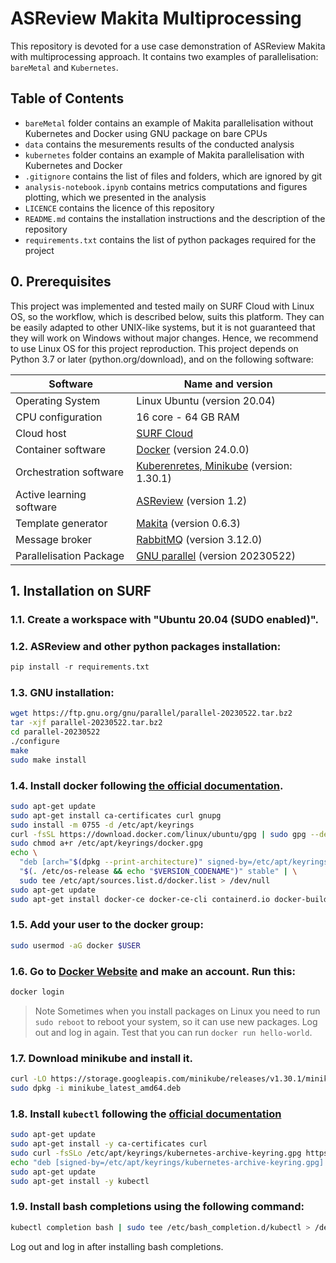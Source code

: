 
# ASReview Makita Multiprocessing
This repository is devoted for a use case demonstration of ASReview Makita with multiprocessing approach.
It contains two examples of parallelisation: `bareMetal` and `Kubernetes`. 

## Table of Contents
* `bareMetal` folder contains an example of Makita parallelisation without  Kubernetes and Docker using GNU package on bare CPUs
* `data` contains the mesurements results of the conducted analysis
* `kubernetes` folder contains an example of Makita parallelisation with Kubernetes and Docker
* `.gitignore` contains the list of files and folders, which are ignored by git
* `analysis-notebook.ipynb` contains metrics computations and figures plotting, which we presented in the analysis 
* `LICENCE` contains the licence of this repository
* `README.md` contains the installation instructions and the description of the repository
* `requirements.txt` contains the list of python packages required for the project



## 0\. Prerequisites
This project was implemented and tested maily on SURF Cloud with Linux OS, so the workflow, which is described below, suits this platform.
They can be easily adapted to other UNIX-like systems, but it is not guaranteed that they will work on Windows without major changes.
Hence, we recommend to use Linux OS for this project reproduction.
This project depends on Python 3.7 or later (python.org/download), and on the following software:

| Software                    | Name and version           |
|-----------------------------|----------------------------|
| Operating System            | Linux Ubuntu (version 20.04) |
| CPU configuration           | 16 core - 64 GB RAM        |
| Cloud host                  | [SURF Cloud](https://www.surf.nl)             |
| Container software          | [Docker](https://kubernetes.io/%20minikube) (version 24.0.0)    |
| Orchestration software      | [Kuberenretes, Minikube](https://kubernetes.io/%20minikube) (version: 1.30.1) |
| Active learning software    | [ASReview](https://asreview.nl/download/) (version 1.2)     |
| Template generator          | [Makita](https://github.com/asreview/asreview-makita) (version 0.6.3)     |
| Message broker              | [RabbitMQ](https://www.rabbitmq.com) (version 3.12.0)  |
| Parallelisation Package     | [GNU parallel](https://www.gnu.org/software/parallel/) (version 20230522)    |

## 1\. Installation on SURF
### 1.1\. Create a workspace with "Ubuntu 20.04 (SUDO enabled)".

### 1.2\. ASReview and other python packages installation:
```python
pip install -r requirements.txt
```

### 1.3\.  GNU installation:
```bash
wget https://ftp.gnu.org/gnu/parallel/parallel-20230522.tar.bz2
tar -xjf parallel-20230522.tar.bz2
cd parallel-20230522
./configure
make
sudo make install
```

### 1.4\. Install docker following [the official documentation](https://docs.docker.com/engine/install/ubuntu/).

```bash
sudo apt-get update
sudo apt-get install ca-certificates curl gnupg
sudo install -m 0755 -d /etc/apt/keyrings
curl -fsSL https://download.docker.com/linux/ubuntu/gpg | sudo gpg --dearmor -o /etc/apt/keyrings/docker.gpg
sudo chmod a+r /etc/apt/keyrings/docker.gpg
echo \
  "deb [arch="$(dpkg --print-architecture)" signed-by=/etc/apt/keyrings/docker.gpg] https://download.docker.com/linux/ubuntu \
  "$(. /etc/os-release && echo "$VERSION_CODENAME")" stable" | \
  sudo tee /etc/apt/sources.list.d/docker.list > /dev/null
sudo apt-get update
sudo apt-get install docker-ce docker-ce-cli containerd.io docker-buildx-plugin docker-compose-plugin
```

### 1.5\. Add your user to the docker group:
```bash
sudo usermod -aG docker $USER
```

### 1.6\. Go to [Docker Website](https://www.docker.com) and make an account. Run this: 

``` bash
docker login
``` 
>Note
>Sometimes when you install packages on Linux you need to run `sudo reboot` to reboot your system,
>so it can use new packages.
Log out and log in again. Test that you can run `docker run hello-world`.

### 1.7\. Download minikube and install it.

```bash
curl -LO https://storage.googleapis.com/minikube/releases/v1.30.1/minikube_latest_amd64.deb
sudo dpkg -i minikube_latest_amd64.deb
```

### 1.8\. Install `kubectl` following the [official documentation](https://kubernetes.io/docs/tasks/tools/install-kubectl-linux/#install-using-native-package-management)

```bash
sudo apt-get update
sudo apt-get install -y ca-certificates curl
sudo curl -fsSLo /etc/apt/keyrings/kubernetes-archive-keyring.gpg https://dl.k8s.io/apt/doc/apt-key.gpg
echo "deb [signed-by=/etc/apt/keyrings/kubernetes-archive-keyring.gpg] https://apt.kubernetes.io/ kubernetes-xenial main" | sudo tee /etc/apt/sources.list.d/kubernetes.list
sudo apt-get update
sudo apt-get install -y kubectl
```

### 1.9\. Install bash completions using the following command:
```bash
kubectl completion bash | sudo tee /etc/bash_completion.d/kubectl > /dev/null

```
Log out and log in after installing bash completions.
